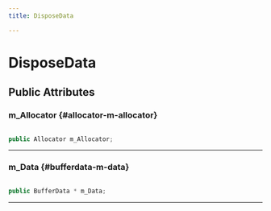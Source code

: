 ```yaml
---
title: DisposeData

---
```


# DisposeData










## Public Attributes

### m_Allocator {#allocator-m-allocator}

```csharp

public Allocator m_Allocator;

```






-----------

### m_Data {#bufferdata-m-data}

```csharp

public BufferData * m_Data;

```






-----------


